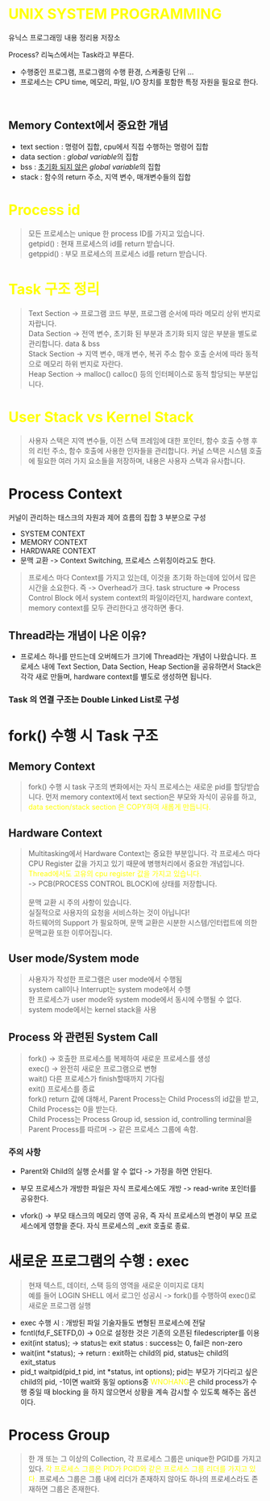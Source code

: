 # <span style="color:YELLOW">UNIX SYSTEM PROGRAMMING</span>
유닉스 프로그래밍 내용 정리용 저장소

Process? 리눅스에서는 Task라고 부른다.
* 수행중인 프로그램, 프로그램의 수행 환경, 스케줄링 단위 ...
* 프로세스는 CPU time, 메모리, 파일, I/O 장치를 포함한 특정 자원을 필요로 한다.

<BR>

## Memory Context에서 중요한 개념
* text section : 명령어 집합, cpu에서 직접 수행하는 명령어 집합
* data section : *global variable*의 집합
* bss : <u>초기화 되지 않은</u> *global variable*의 집합
* stack : 함수의 return 주소, 지역 변수, 매개변수들의 집합

# <span style="color:YELLOW">Process id</span>
> 모든 프로세스는 unique 한 process ID를 가지고 있습니다.<BR>
getpid() : 현재 프로세스의 id를 return 받습니다.<br>
getppid() : 부모 프로세스의 프로세스 id를 return 받습니다.

# <span style="color:YELLOW">Task 구조 정리</span>
> Text Section -> 프로그램 코드 부분, 프로그램 순서에 따라 메모리 상위 번지로 자랍니다.<br>
Data Section -> 전역 변수, 초기화 된 부분과 초기화 되지 않은 부분을 별도로 관리합니다. data & bss <br>
Stack Section -> 지역 변수, 매개 변수, 복귀 주소  함수 호출 순서에 따라 동적으로 메모리 하위 번지로 자란다.<br>
Heap Section -> malloc() calloc() 등의 인터페이스로 동적 할당되는 부분입니다.

# <span style ="color:YELLOW">User Stack vs Kernel Stack</span>
> 사용자 스택은 지역 변수들, 이전 스택 프레임에 대한 포인터, 함수 호출 수행 후의 리턴 주소, 함수 호출에 사용한 인자들을 관리합니다. 커널 스택은 시스템 호출에 필요한 여러 가지 요소들을 저장하며, 내용은 사용자 스택과 유사합니다.

# Process Context
커널이 관리하는 태스크의 자원과 제어 흐름의 집합 3 부분으로 구성
* SYSTEM CONTEXT
* MEMORY CONTEXT
* HARDWARE CONTEXT
* 문맥 교환 -> Context Switching, 프로세스 스위칭이라고도 한다.
> 프로세스 마다 Context를 가지고 있는데, 이것을 초기화 하는데에 있어서 많은 시간을 소요한다. 즉 -> Overhead가 크다.
task structure => Process Control Block 에서 system context의 파일이라던지, hardware context, memory context를 모두 관리한다고 생각하면 좋다.

## Thread라는 개념이 나온 이유?
* 프로세스 하나를 만드는데 오버헤드가 크기에 Thread라는 개념이 나왔습니다. 프로세스 내에 Text Section, Data Section, Heap Section을 공유하면서 Stack은 각각 새로 만들며, hardware context를 별도로 생성하면 됩니다.

### Task 의 연결 구조는 Double Linked List로 구성

# fork() 수행 시 Task 구조

## Memory Context
> fork() 수행 시 task 구조의 변화에서는 자식 프로세스는 새로운 pid를 할당받습니다.  먼저 memory context에서 text section은 부모와 자식이 공유를 하고,  <span style ="color:YELLOW">data section/stack section 은 COPY하여 새롭게 만듭니다.</span>

## Hardware Context
> Multitasking에서 Hardware Context는 중요한 부분입니다. 각 프로세스 마다 CPU Register 값을 가지고 있기 때문에 병행처리에서 중요한 개념입니다. <span style="color:Yellow"> Thread에서도 고유의 cpu register 값을 가지고 있습니다.</span><br> -> PCB(PROCESS CONTROL BLOCK)에 상태를 저장합니다.<BR><BR> 문맥 교환 시 주의 사항이 있습니다.<BR>
실질적으로 사용자의 요청을 서비스하는 것이 아닙니다!<BR>
하드웨어의 Support 가 필요하며, 문맥 교환은 시분한 시스템/인터럽트에 의한 문맥교환 또한 이루어집니다.

## User mode/System mode
> 사용자가 작성한 프로그램은 user mode에서 수행됨<br>system call이나 Interrupt는 system mode에서 수행<br>한 프로세스가 user mode와 system mode에서 동시에 수행될 수 없다.<br>system mode에서는 kernel stack을 사용

## Process 와 관련된 System Call
> fork() -> 호출한 프로세스를 복제하여 새로운 프로세스를 생성<br> exec() -> 완전히 새로운 프로그램으로 변형<br>wait() 다른 프로세스가 finish할때까지 기다림<br> exit() 프로세스를 종료<br> fork() return 값에 대해서, Parent Process는 Child Process의 id값을 받고, Child Process는 0을 받는다.<br>Child Process는 Process Group id, session id, controlling terminal을 Parent Process를 따르며 -> 같은 프로세스 그룹에 속함.

### 주의 사항
* Parent와 Child의 실행 순서를 알 수 없다 -> 가정을 하면 안된다.

* 부모 프로세스가 개방한 파일은 자식 프로세스에도 개방 -> read-write 포인터를 공유한다.
* vfork() -> 부모 태스크의 메모리 영역 공유, 즉 자식 프로세스의 변경이 부모 프로세스에게 영향을 준다. 자식 프로세스의 _exit 호출로 종료.

# 새로운 프로그램의 수행 : exec
> 현재 텍스트, 데이터, 스택 등의 영역을 새로운 이미지로 대치<br>
예를 들어 LOGIN SHELL 에서 로그인 성공시 -> fork()를 수행하여 exec()로 새로운 프로그램 실행
 * exec 수행 시 : 개방된 파일 기술자들도 변형된 프로세스에 전달
 * fcntl(fd,F_SETFD,0) -> 0으로 설정한 것은 기존의 오픈된 filedescripter를 이용
 * exit(int status); -> status는 exit status : success는 0, fail은 non-zero
 * wait(int *status); -> return : exit하는 child의 pid, status는 child의 exit_status
 * pid_t waitpid(pid_t pid, int *status, int options); pid는 부모가 기다리고 싶은 child의 pid, -1이면 wait와 동일 options중 <span style="color:Yellow">WNOHANG</span>은 child process가 수행 중일 때 blocking 을 하지 않으면서 상황을 계속 감시할 수 있도록 해주는 옵션이다.

 # Process Group
 > 한 개 또는 그 이상의 Collection, 각 프로세스 그룹은 unique한 PGID를 가지고 있다. <span style="color:Yellow">각 프로세스 그룹은 PID가 PGID와 같은 프로세스 그룹 리더를 가지고 있다.</span> 프로세스 그룹은 그룹 내에 리더가 존재하지 않아도 하나의 프로세스라도 존재하면 그룹은 존재한다.

